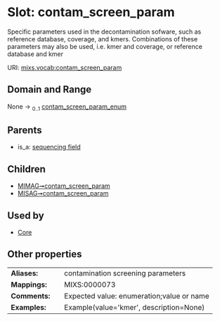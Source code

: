 
# Slot: contam_screen_param


Specific parameters used in the decontamination sofware, such as reference database, coverage, and kmers. Combinations of these parameters may also be used, i.e. kmer and coverage, or reference database and kmer

URI: [mixs.vocab:contam_screen_param](https://w3id.org/mixs/vocab/contam_screen_param)


## Domain and Range

None &#8594;  <sub>0..1</sub> [contam_screen_param_enum](contam_screen_param_enum.md)

## Parents

 *  is_a: [sequencing field](sequencing_field.md)

## Children

 *  [MIMAG➞contam_screen_param](MIMAG_contam_screen_param.md)
 *  [MISAG➞contam_screen_param](MISAG_contam_screen_param.md)

## Used by

 * [Core](Core.md)

## Other properties

|  |  |  |
| --- | --- | --- |
| **Aliases:** | | contamination screening parameters |
| **Mappings:** | | MIXS:0000073 |
| **Comments:** | | Expected value: enumeration;value or name |
| **Examples:** | | Example(value='kmer', description=None) |

